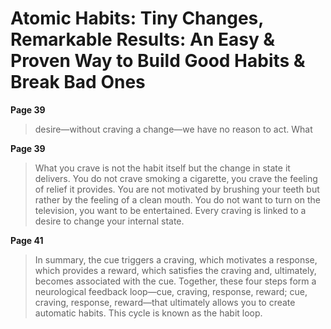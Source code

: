 # ﻿Atomic Habits: Tiny Changes, Remarkable Results: An Easy & Proven Way to Build Good Habits & Break Bad Ones

**Page 39**

> desire—without craving a change—we have no reason to act. What

**Page 39**

> What you crave is not the habit itself but the change in state it delivers. You do not crave smoking a cigarette, you crave the feeling of relief it provides. You are not motivated by brushing your teeth but rather by the feeling of a clean mouth. You do not want to turn on the television, you want to be entertained. Every craving is linked to a desire to change your internal state.

**Page 41**

> In summary, the cue triggers a craving, which motivates a response, which provides a reward, which satisfies the craving and, ultimately, becomes associated with the cue. Together, these four steps form a neurological feedback loop—cue, craving, response, reward; cue, craving, response, reward—that ultimately allows you to create automatic habits. This cycle is known as the habit loop.

